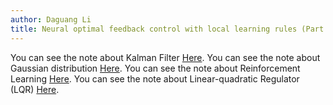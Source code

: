 ```yaml
---
author: Daguang Li
title: Neural optimal feedback control with local learning rules (Part I)
---
```


You can see the note about Kalman Filter [Here](https://www.jianguoyun.com/p/DVkqH10Qm_iCChixzqIE).
You can see the note about Gaussian distribution [Here](https://www.jianguoyun.com/p/DZmzj_EQm_iCChiwzqIE).
You can see the note about Reinforcement Learning [Here](https://www.jianguoyun.com/p/DRh9FuIQm_iCChizzqIE).
You can see the note about Linear-quadratic Regulator (LQR) [Here](https://www.jianguoyun.com/p/DaVe9q4Qm_iCChjj36ME).